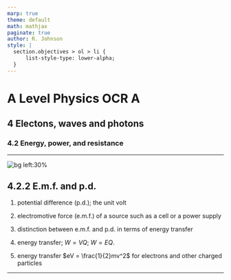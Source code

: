 ```yaml
---
marp: true
theme: default
math: mathjax
paginate: true
author: R. Johnson
style: |
  section.objectives > ol > li {
      list-style-type: lower-alpha;
  }
---
```


# A Level Physics OCR A
## 4 Electons, waves and photons
### 4.2 Energy, power, and resistance

---

<!-- _class: objectives -->

![bg left:30%](https://images.unsplash.com/photo-1492962827063-e5ea0d8c01f5?ixlib=rb-4.0.3&ixid=MnwxMjA3fDB8MHxwaG90by1wYWdlfHx8fGVufDB8fHx8&auto=format&fit=crop&w=2121&q=80)
## 4.2.2 E.m.f. and p.d.


1. potential difference (p.d.); the unit volt

2. electromotive force (e.m.f.) of a source such as a cell or a power supply

3. distinction between e.m.f. and p.d. in terms of energy transfer

4. energy transfer; $W = VQ$; $W = EQ$.

5. energy transfer $eV = \frac{1}{2}mv^2$ for electrons and other charged particles



---